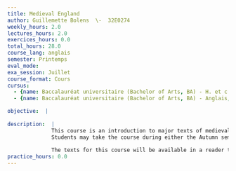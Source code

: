```yaml
---
title: Medieval England
author: Guillemette Bolens  \-  32E0274
weekly_hours: 2.0
lectures_hours: 2.0
exercices_hours: 0.0
total_hours: 28.0
course_lang: anglais
semester: Printemps
eval_mode: 
exa_session: Juillet
course_format: Cours
cursus:
  - {name: Baccalauréat universitaire (Bachelor of Arts, BA) - H. et c. du Moyen Age, type: N/A, credits: \-}
  - {name: Baccalauréat universitaire (Bachelor of Arts, BA) - Anglais, type: N/A, credits: \-}

objective:  |
            
description:  |
              This course is an introduction to major texts of medieval English literature, such as the epic poem Beowulf, Chaucers Canterbury Tales, the anonymous Sir Gawain and the Green Knight, and Thomas Malorys Le Morte Darthur. These remarkable texts played an important role in the history of English literature and culture.
              Students may take the course during either the Autumn semester or the Spring semester, but all students must attend the first lecture of the Autumn semester, which is an introduction to both the lecture course and the accompanying BA4 seminars. 
              
              The texts for this course will be available in a reader to be ordered at https://polycopie.unige.ch/fr/14-lettres
practice_hours: 0.0
---
```


